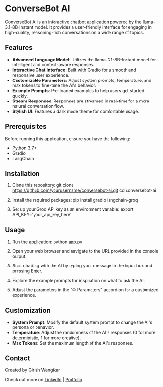 # ConverseBot AI

ConverseBot AI is an interactive chatbot application powered by the llama-3.1-8B-Instant model. It provides a user-friendly interface for engaging in high-quality, reasoning-rich conversations on a wide range of topics.

## Features

- **Advanced Language Model**: Utilizes the llama-3.1-8B-Instant model for intelligent and context-aware responses.
- **Interactive Chat Interface**: Built with Gradio for a smooth and responsive user experience.
- **Customizable Parameters**: Adjust system prompts, temperature, and max tokens to fine-tune the AI's behavior.
- **Example Prompts**: Pre-loaded examples to help users get started quickly.
- **Stream Responses**: Responses are streamed in real-time for a more natural conversation flow.
- **Stylish UI**: Features a dark mode theme for comfortable usage.

## Prerequisites

Before running this application, ensure you have the following:

- Python 3.7+
- Gradio
- LangChain

## Installation

1. Clone this repository:
git clone https://github.com/yourusername/conversebot-ai.git
cd conversebot-ai


2. Install the required packages:
pip install gradio langchain-groq


3. Set up your Groq API key as an environment variable:
export API_KEY='your_api_key_here'


## Usage

1. Run the application:
python app.py

2. Open your web browser and navigate to the URL provided in the console output.

3. Start chatting with the AI by typing your message in the input box and pressing Enter.

4. Explore the example prompts for inspiration on what to ask the AI.

5. Adjust the parameters in the "⚙️ Parameters" accordion for a customized experience.

## Customization

- **System Prompt**: Modify the default system prompt to change the AI's persona or behavior.
- **Temperature**: Adjust the randomness of the AI's responses (0 for more deterministic, 1 for more creative).
- **Max Tokens**: Set the maximum length of the AI's responses.

## Contact

Created by Girish Wangikar

Check out more on [LinkedIn](https://www.linkedin.com/in/girish-wangikar/) | [Portfolio](https://girishwangikar.github.io/Girish_Wangikar_Portfolio.github.io/)
